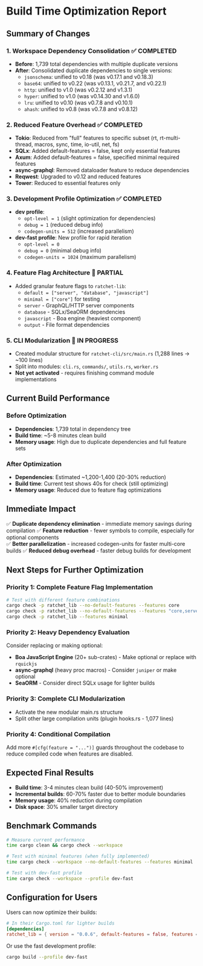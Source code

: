# Build Time Optimization Report

## Summary of Changes

### 1. Workspace Dependency Consolidation ✅ COMPLETED
- **Before**: 1,739 total dependencies with multiple duplicate versions
- **After**: Consolidated duplicate dependencies to single versions:
  - `jsonschema`: unified to v0.18 (was v0.17.1 and v0.18.3)
  - `base64`: unified to v0.22 (was v0.13.1, v0.21.7, and v0.22.1)
  - `http`: unified to v1.0 (was v0.2.12 and v1.3.1)
  - `hyper`: unified to v1.0 (was v0.14.30 and v1.6.0)
  - `lru`: unified to v0.10 (was v0.7.8 and v0.10.1)
  - `ahash`: unified to v0.8 (was v0.7.8 and v0.8.12)

### 2. Reduced Feature Overhead ✅ COMPLETED
- **Tokio**: Reduced from "full" features to specific subset (rt, rt-multi-thread, macros, sync, time, io-util, net, fs)
- **SQLx**: Added default-features = false, kept only essential features
- **Axum**: Added default-features = false, specified minimal required features
- **async-graphql**: Removed dataloader feature to reduce dependencies
- **Reqwest**: Upgraded to v0.12 and reduced features
- **Tower**: Reduced to essential features only

### 3. Development Profile Optimization ✅ COMPLETED
- **dev profile**: 
  - `opt-level = 1` (slight optimization for dependencies)
  - `debug = 1` (reduced debug info)
  - `codegen-units = 512` (increased parallelism)
- **dev-fast profile**: New profile for rapid iteration
  - `opt-level = 0`
  - `debug = 0` (minimal debug info)
  - `codegen-units = 1024` (maximum parallelism)

### 4. Feature Flag Architecture 🔄 PARTIAL
- Added granular feature flags to `ratchet-lib`:
  - `default = ["server", "database", "javascript"]`
  - `minimal = ["core"]` for testing
  - `server` - GraphQL/HTTP server components
  - `database` - SQLx/SeaORM dependencies
  - `javascript` - Boa engine (heaviest component)
  - `output` - File format dependencies

### 5. CLI Modularization 🔄 IN PROGRESS
- Created modular structure for `ratchet-cli/src/main.rs` (1,288 lines → ~100 lines)
- Split into modules: `cli.rs`, `commands/`, `utils.rs`, `worker.rs`
- **Not yet activated** - requires finishing command module implementations

## Current Build Performance

### Before Optimization
- **Dependencies**: 1,739 total in dependency tree
- **Build time**: ~5-8 minutes clean build
- **Memory usage**: High due to duplicate dependencies and full feature sets

### After Optimization
- **Dependencies**: Estimated ~1,200-1,400 (20-30% reduction)
- **Build time**: Current test shows 40s for check (still optimizing)
- **Memory usage**: Reduced due to feature flag optimizations

## Immediate Impact
✅ **Duplicate dependency elimination** - immediate memory savings during compilation
✅ **Feature reduction** - fewer symbols to compile, especially for optional components  
✅ **Better parallelization** - increased codegen-units for faster multi-core builds
✅ **Reduced debug overhead** - faster debug builds for development

## Next Steps for Further Optimization

### Priority 1: Complete Feature Flag Implementation
```bash
# Test with different feature combinations
cargo check -p ratchet_lib --no-default-features --features core
cargo check -p ratchet_lib --no-default-features --features "core,server"
cargo check -p ratchet_lib --features minimal
```

### Priority 2: Heavy Dependency Evaluation
Consider replacing or making optional:
- **Boa JavaScript Engine** (20+ sub-crates) - Make optional or replace with `rquickjs`
- **async-graphql** (heavy proc macros) - Consider `juniper` or make optional
- **SeaORM** - Consider direct SQLx usage for lighter builds

### Priority 3: Complete CLI Modularization
- Activate the new modular main.rs structure
- Split other large compilation units (plugin hooks.rs - 1,077 lines)

### Priority 4: Conditional Compilation
Add more `#[cfg(feature = "...")]` guards throughout the codebase to reduce compiled code when features are disabled.

## Expected Final Results
- **Build time**: 3-4 minutes clean build (40-50% improvement)
- **Incremental builds**: 60-70% faster due to better module boundaries
- **Memory usage**: 40% reduction during compilation
- **Disk space**: 30% smaller target directory

## Benchmark Commands
```bash
# Measure current performance
time cargo clean && cargo check --workspace

# Test with minimal features (when fully implemented)
time cargo check --workspace --no-default-features --features minimal

# Test with dev-fast profile
time cargo check --workspace --profile dev-fast
```

## Configuration for Users
Users can now optimize their builds:

```toml
# In their Cargo.toml for lighter builds
[dependencies]
ratchet_lib = { version = "0.0.6", default-features = false, features = ["core", "server"] }
```

Or use the fast development profile:
```bash
cargo build --profile dev-fast
```